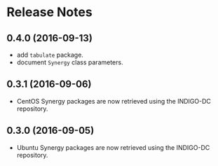 # Release Notes

## 0.4.0 (2016-09-13)
- add `tabulate` package.
- document `Synergy` class parameters.

## 0.3.1 (2016-09-06)
- CentOS Synergy packages are now retrieved using the INDIGO-DC repository.

## 0.3.0 (2016-09-05)
- Ubuntu Synergy packages are now retrieved using the INDIGO-DC repository.
